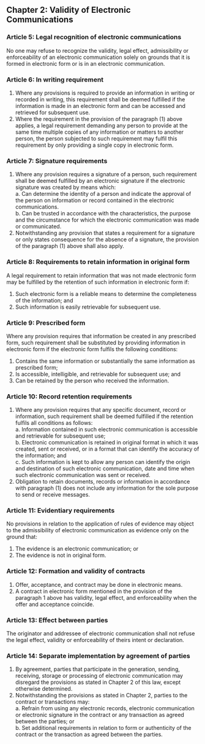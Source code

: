 ## Chapter 2: Validity of Electronic Communications

### Article 5: Legal recognition of electronic communications

No one may refuse to recognize the validity, legal effect, admissibility or enforceability of an electronic communication solely on grounds that it is formed in electronic form or is in an electronic communication.

### Article 6: In writing requirement

1. Where any provisions is required to provide an information in writing or recorded in writing, this requirement shall be deemed fulfilled if the information is made in an electronic form and can be accessed and retrieved for subsequent use.
2. Where the requirement in the provision of the paragraph (1) above applies, a legal requirement demanding any person to provide at the same time multiple copies of any information or matters to another person, the person subjected to such requirement may fulfil this requirement by only providing a single copy in electronic form.

### Article 7: Signature requirements

1. Where any provision requires a signature of a person, such requirement shall be deemed fulfilled by an electronic signature if the electronic signature was created by means which:  
   a. Can determine the identity of a person and indicate the approval of the person on information or record contained in the electronic communications.  
   b. Can be trusted in accordance with the characteristics, the purpose and the circumstance for which the electronic communication was made or communicated.
2. Notwithstanding any provision that states a requirement for a signature or only states consequence for the absence of a signature, the provision of the paragraph (1) above shall also apply.

### Article 8: Requirements to retain information in original form

A legal requirement to retain information that was not made electronic form may be fulfilled by the retention of such information in electronic form if:

1. Such electronic form is a reliable means to determine the completeness of the information; and
2. Such information is easily retrievable for subsequent use.

### Article 9: Prescribed form

Where any provision requires that information be created in any prescribed form, such requirement shall be substituted by providing information in electronic form if the electronic form fulfils the following conditions:

1. Contains the same information or substantially the same information as prescribed form;
2. Is accessible, intelligible, and retrievable for subsequent use; and
3. Can be retained by the person who received the information.

### Article 10: Record retention requirements

1. Where any provision requires that any specific document, record or information, such requirement shall be deemed fulfilled if the retention fulfils all conditions as follows:  
   a. Information contained in such electronic communication is accessible and retrievable for subsequent use;  
   b. Electronic communication is retained in original format in which it was created, sent or received, or in a format that can identify the accuracy of the information; and  
   c. Such information is kept to allow any person can identify the origin and destination of such electronic communication, date and time when such electronic communication was sent or received.
2. Obligation to retain documents, records or information in accordance with paragraph (1) does not include any information for the sole purpose to send or receive messages.

### Article 11: Evidentiary requirements

No provisions in relation to the application of rules of evidence may object to the admissibility of electronic communication as evidence only on the ground that:

1. The evidence is an electronic communication; or
2. The evidence is not in original form.

### Article 12: Formation and validity of contracts

1. Offer, acceptance, and contract may be done in electronic means.
2. A contract in electronic form mentioned in the provision of the paragraph 1 above has validity, legal effect, and enforceability when the offer and acceptance coincide.

### Article 13: Effect between parties

The originator and addressee of electronic communication shall not refuse the legal effect, validity or enforceability of theirs intent or declaration.

### Article 14: Separate implementation by agreement of parties

1. By agreement, parties that participate in the generation, sending, receiving, storage or processing of electronic communication may disregard the provisions as stated in Chapter 2 of this law, except otherwise determined.
2. Notwithstanding the provisions as stated in Chapter 2, parties to the contract or transactions may:  
   a. Refrain from using any electronic records, electronic communication or electronic signature in the contract or any transaction as agreed between the parties; or  
   b. Set additional requirements in relation to form or authenticity of the contract or the transaction as agreed between the parties.
